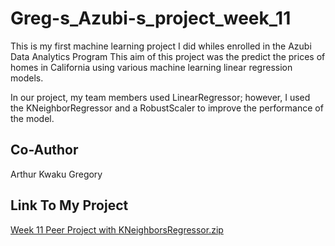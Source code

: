# Greg-s_Azubi-s_project_week_11
This is my first machine learning project I did whiles enrolled in the Azubi Data Analytics Program 
This aim of this project was the predict the prices of homes in California using various machine learning linear regression models. 

In our project, my team members used LinearRegressor; however, I used the KNeighborRegressor and a RobustScaler to improve the performance of the model. 

## Co-Author

Arthur Kwaku Gregory

## Link To My Project
[Week 11 Peer Project with KNeighborsRegressor.zip](https://github.com/Greg-Art/Greg-s_Azubi-s_project_week_11/files/10880131/Week.11.Peer.Project.with.KNeighborsRegressor.zip)
